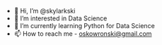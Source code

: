 - 👋 Hi, I’m @skylarkski
- 👀 I’m interested in Data Science
- 🌱 I’m currently learning Python for Data Science
- 📫 How to reach me - oskowronski@gmail.com

<!---
skylarkski/skylarkski is a ✨ special ✨ repository because its `README.md` (this file) appears on your GitHub profile.
You can click the Preview link to take a look at your changes.
--->
